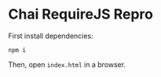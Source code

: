 # Chai RequireJS Repro

First install dependencies:

```shell
npm i
```

Then, open `index.html` in a browser.
